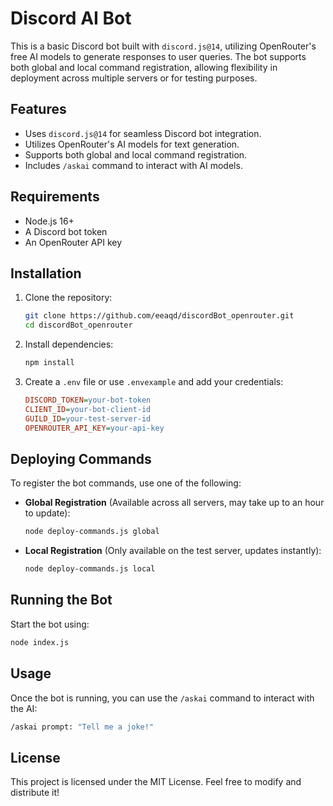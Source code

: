 # Discord AI Bot

This is a basic Discord bot built with `discord.js@14`, utilizing OpenRouter's free AI models to generate responses to user queries. The bot supports both global and local command registration, allowing flexibility in deployment across multiple servers or for testing purposes.

## Features
- Uses `discord.js@14` for seamless Discord bot integration.
- Utilizes OpenRouter's AI models for text generation.
- Supports both global and local command registration.
- Includes `/askai` command to interact with AI models.

## Requirements
- Node.js 16+
- A Discord bot token
- An OpenRouter API key

## Installation
1. Clone the repository:
   ```sh
   git clone https://github.com/eeaqd/discordBot_openrouter.git
   cd discordBot_openrouter
   ```
2. Install dependencies:
   ```sh
   npm install
   ```
3. Create a `.env` file or use `.envexample` and add your credentials:
   ```ini
   DISCORD_TOKEN=your-bot-token
   CLIENT_ID=your-bot-client-id
   GUILD_ID=your-test-server-id
   OPENROUTER_API_KEY=your-api-key
   ```

## Deploying Commands
To register the bot commands, use one of the following:

- **Global Registration** (Available across all servers, may take up to an hour to update):
  ```sh
  node deploy-commands.js global
  ```

- **Local Registration** (Only available on the test server, updates instantly):
  ```sh
  node deploy-commands.js local
  ```

## Running the Bot
Start the bot using:
```sh
node index.js
```

## Usage
Once the bot is running, you can use the `/askai` command to interact with the AI:
```sh
/askai prompt: "Tell me a joke!"
```

## License
This project is licensed under the MIT License. Feel free to modify and distribute it!

